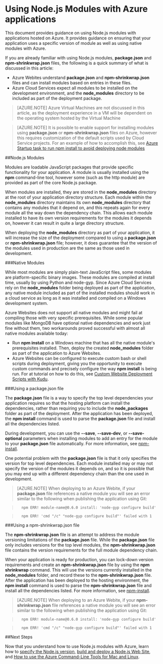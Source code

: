 <properties pageTitle="Working with Node.js Modules" description="Learn how to work with Node.js modules when using Azure Web Sites or Cloud Services." services="" documentationCenter="nodejs" authors="blackmist" manager="wpickett" editor="mollybos"/>

<tags ms.service="" ms.workload="na" ms.tgt_pltfrm="na" ms.devlang="nodejs" ms.topic="article" ms.date="09/17/2014" ms.author="larryfr"/>





# Using Node.js Modules with Azure applications

This document provides guidance on using Node.js modules with applications hosted on Azure. It provides guidance on ensuring that your application uses a specific version of module as well as using native modules with Azure.

If you are already familiar with using Node.js modules, **package.json** and **npm-shrinkwrap.json** files, the following is a quick summary of what is discussed in this article:

* Azure Webites understand **package.json** and **npm-shrinkwrap.json** files and can install modules based on entries in these files.
* Azure Cloud Services expect all modules to be installed on the development environment, and the **node\_modules** directory to be included as part of the deployment package.

> [AZURE.NOTE] Azure Virtual Machines are not discussed in this article, as the deployment experience in a VM will be dependent on the operating system hosted by the Virtual Machine

> [AZURE.NOTE] It is possible to enable support for installing modules using **package.json** or **npm-shrinkwrap.json** files on Azure, however this requires customization of the default scripts used by Cloud Service projects. For an example of how to accomplish this, see [Azure Startup task to run npm install to avoid deploying node modules](http://nodeblog.azurewebsites.net/startup-task-to-run-npm-in-azure)

##Node.js Modules

Modules are loadable JavaScript packages that provide specific functionality for your application. A module is usually installed using the **npm** command-line tool, however some (such as the http module) are provided as part of the core Node.js package.

When modules are installed, they are stored in the **node\_modules** directory at the root of your application directory structure. Each module within the **node\_modules** directory maintains its own **node\_modules** directory that contains any modules that it depend on, and this repeats again for every module all the way down the dependency chain. This allows each module installed to have its own version requirements for the modules it depends on, however it can result in quite a large directory structure.

When deploying the **node\_modules** directory as part of your application, it will increase the size of the deployment compared to using a **package.json** or **npm-shrinkwrap.json** file; however, it does guarantee that the version of the modules used in production are the same as those used in development.

###Native Modules

While most modules are simply plain-text JavaScript files, some modules are platform-specific binary images. These modules are compiled at install time, usually by using Python and node-gyp. Since Azure Cloud Services rely on the **node\_modules** folder being deployed as part of the application, any native module included as part of the installed modules should work in a cloud service as long as it was installed and compiled on a Windows development system. 

Azure Websites does not support all native modules and might fail at compiling those with very specific prerequisites. While some popular modules like MongoDB have optional native dependencies and work just fine without them, two workarounds proved successful with almost all native modules available today:

* Run **npm install** on a Windows machine that has all the native module's prerequisites installed. Then, deploy the created **node\_modules** folder as part of the application to Azure Websites.
* Azure Websites can be configured to execute custom bash or shell scripts during deployment, giving you the opportunity to execute custom commands and precisely configure the way **npm install** is being run. For at tutorial on how to do this, see [Custom Website Deployment Scripts with Kudu].

###Using a package.json file

The **package.json** file is a way to specify the top level dependencies your application requires so that the hosting platform can install the dependencies, rather than requiring you to include the **node\_packages** folder as part of the deployment. After the application has been deployed, the **npm install** command is used to parse the **package.json** file and install all the dependencies listed.

During development, you can use the **--save**, **--save-dev**, or **--save-optional** parameters when installing modules to add an entry for the module to your **package.json** file automatically. For more information, see [npm-install](https://npmjs.org/doc/install.html).

One potential problem with the **package.json** file is that it only specifies the version for top level dependencies. Each module installed may or may not specify the version of the modules it depends on, and so it is possible that you may end up with a different dependency chain than the one used in development. 

> [AZURE.NOTE]
> When deploying to an Azure Webite, if your <b>package.json</b> file references a native module you will see an error similar to the following when publishing the application using Git:

>		npm ERR! module-name@0.6.0 install: 'node-gyp configure build'

>		npm ERR! 'cmd "/c" "node-gyp configure build"' failed with 1	


###Using a npm-shrinkwrap.json file

The **npm-shrinkwrap.json** file is an attempt to address the module versioning limitations of the **package.json** file. While the **package.json** file only includes versions for the top level modules, the **npm-shrinkwrap.json** file contains the version requirements for the full module dependency chain.

When your application is ready for production, you can lock-down version requirements and create an **npm-shrinkwrap.json** file by using the **npm shrinkwrap** command. This will use the versions currently installed in the **node\_modules** folder, and record these to the **npm-shrinkwrap.json** file. After the application has been deployed to the hosting environment, the **npm install** command is used to parse the **npm-shrinkwrap.json** file and install all the dependencies listed. For more information, see [npm-install](https://npmjs.org/doc/install.html).

> [AZURE.NOTE]
>When deploying to an Azure Webite, if your <b>npm-shrinkwrap.json</b> file references a native module you will see an error similar to the following when publishing the application using Git:
		
>		npm ERR! module-name@0.6.0 install: 'node-gyp configure build'

>		npm ERR! 'cmd "/c" "node-gyp configure build"' failed with 1


##Next Steps

Now that you understand how to use Node.js modules with Azure, learn how to [specify the Node.js version], [build and deploy a Node.js Web Site], and [How to use the Azure Command-Line Tools for Mac and Linux].

[specify the Node.js version]: /en-us/documentation/articles/nodejs-specify-node-version-azure-apps/
[How to use the Azure Command-Line Tools for Mac and Linux]: /en-us/documentation/articles/xplat-cli/
[build and deploy a Node.js Web Site]: /en-us/documentation/articles/web-sites-nodejs-develop-deploy-mac/
[Node.js Web Application with Storage on MongoDB (MongoLab)]: /en-us/documentation/articles/store-mongolab-web-sites-nodejs-store-data-mongodb/
[Publishing with Git]: /en-us/documentation/articles/web-sites-publish-source-control/
[Build and deploy a Node.js application to an Azure Cloud Service]: /en-us/documentation/articles/cloud-services-nodejs-develop-deploy-app/
[Custom Website Deployment Scripts with Kudu]: en-us/documentation/videos/custom-web-site-deployment-scripts-with-kudu/


